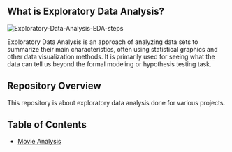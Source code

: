 ## What is Exploratory Data Analysis?
![Exploratory-Data-Analysis-EDA-steps](https://user-images.githubusercontent.com/83507295/122852002-88f9e680-d32d-11eb-9209-eb2913cb6341.png)

Exploratory Data Analysis is an approach of analyzing data sets to summarize their main characteristics, often using statistical graphics and other data visualization methods. 
It is primarily used for seeing what the data can tell us beyond the formal modeling or hypothesis testing task.

## Repository Overview
This repository is about exploratory data analysis done for various projects.

## Table of Contents
-  [Movie Analysis](#section1)<br>
